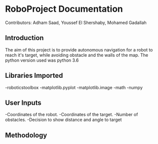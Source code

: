 # RoboProject Documentation
Contributors: Adham Saad, Youssef El Shershaby, Mohamed Gadallah
## Introduction
The aim of this project is to provide autonomous navigation for a robot to reach it's target, while avoiding obstacle and the walls of the map. The python version used was python 3.6

## Libraries Imported
-roboticstoolbox
-matplotlib.pyplot
-matplotlib.image
-math
-numpy


## User Inputs
-Coordinates of the robot.
-Coordinates of the target.
-Number of obstacles.
-Decision to show distance and angle to target

## Methodology


